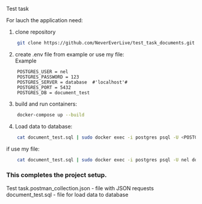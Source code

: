 Test task

For lauch the application need:
1. clone repository
```bash
    git clone https://github.com/NeverEverLive/test_task_documents.git
```
2. create .env file from example or use my file: <br />
    Example
```
    POSTGRES_USER = nel
    POSTGRES_PASSWORD = 123
    POSTGRES_SERVER = database  #'localhost'# 
    POSTGRES_PORT = 5432
    POSTGRES_DB = document_test
```
3. build and run containers:
```bash
    docker-compose up --build
```
4. Load data to database:
```bash
    cat document_test.sql | sudo docker exec -i postgres psql -U <POSTGRES_USER> <POSTGRES_DB>
```
if use my file:
```bash
    cat document_test.sql | sudo docker exec -i postgres psql -U nel document_test
```

### This completes the project setup.

Test task.postman_collection.json - file with JSON requests <br />
document_test.sql - file for load data to database
